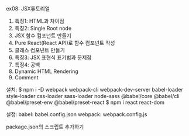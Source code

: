 ex08: JSX튜토리얼

1. 특징1: HTML과 차이점
2. 특징2: Single Root node
3. JSX 함수 컴포넌트 만들기
4. Pure React(React API)로 함수 컴포넌트 작성
5. 클래스 컴포넌트 만들기
6. 특징3: JSX 표현식 표기법과 문제점
7. 특징4: 공백
8. Dynamic HTML Rendering
9. Comment  


설치:
$ npm i -D webpack webpack-cli webpack-dev-server babel-loader style-loader css-loader sass-loader node-sass @babel/core @babel/cli @babel/preset-env @babel/preset-react
$ npm i react react-dom

설정:
babel: babel.config.json
webpack: webpack.config.js

package.json의 스크립트 추가하기
